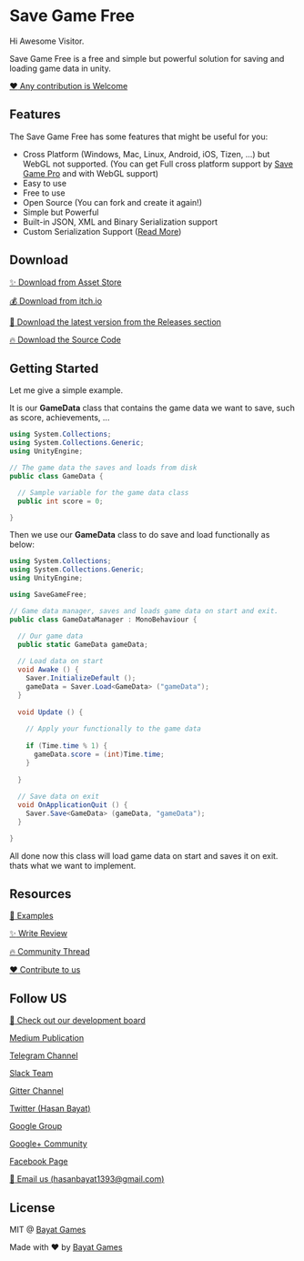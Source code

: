 # Save Game Free

Hi Awesome Visitor.

Save Game Free is a free and simple but powerful solution for saving and loading game data in unity.

[:heart: Any contribution is Welcome](https://github.com/BayatGames/SaveGameFree/blob/master/CONTRIBUTING.md)

## Features

The Save Game Free has some features that might be useful for you:
- Cross Platform (Windows, Mac, Linux, Android, iOS, Tizen, ...) but WebGL not supported. (You can get Full cross platform support by [Save Game Pro](https://github.com/BayatGames/SaveGamePro/) and with WebGL support)
- Easy to use
- Free to use
- Open Source (You can fork and create it again!)
- Simple but Powerful
- Built-in JSON, XML and Binary Serialization support
- Custom Serialization Support ([Read More](https://github.com/BayatGames/SaveGameFree/wiki/How-to-Create-Custom-Serializer%3F))

## Download

[:sparkles: Download from Asset Store](https://www.assetstore.unity3d.com/#!/content/81519)

[:moneybag: Download from itch.io](https://bayat.itch.io/save-game-free)

[:rocket: Download the latest version from the Releases section](https://github.com/BayatGames/SaveGameFree/releases/latest)

[:fire: Download the Source Code](https://github.com/BayatGames/SaveGameFree/archive/master.zip)

## Getting Started

Let me give a simple example.

It is our **GameData** class that contains the game data we want to save, such as score, achievements, ...

```csharp
using System.Collections;
using System.Collections.Generic;
using UnityEngine;

// The game data the saves and loads from disk
public class GameData {

  // Sample variable for the game data class
  public int score = 0;

}
```

Then we use our **GameData** class to do save and load functionally as below:

```csharp
using System.Collections;
using System.Collections.Generic;
using UnityEngine;

using SaveGameFree;

// Game data manager, saves and loads game data on start and exit.
public class GameDataManager : MonoBehaviour {

  // Our game data
  public static GameData gameData;
  
  // Load data on start
  void Awake () {
    Saver.InitializeDefault ();
    gameData = Saver.Load<GameData> ("gameData");
  }
  
  void Update () {
    
    // Apply your functionally to the game data
    
    if (Time.time % 1) {
      gameData.score = (int)Time.time;
    }
    
  }
  
  // Save data on exit
  void OnApplicationQuit () {
    Saver.Save<GameData> (gameData, "gameData");
  }

}
```

All done now this class will load game data on start and saves it on exit. thats what we want to implement.

## Resources

[:book: Examples](https://github.com/BayatGames/SaveGameFree/wiki/Examples)

[:sparkles: Write Review](https://www.assetstore.unity3d.com/#!/content/81519)

[:fire: Community Thread](https://forum.unity3d.com/threads/released-empireassets-save-game-free.457658/)

[:heart: Contribute to us](https://github.com/BayatGames/SaveGameFree/blob/master/CONTRIBUTING.md)

## Follow US

[:notebook: Check out our development board](https://trello.com/bayatgames)

[Medium Publication](https://medium.com/bayat-games)

[Telegram Channel](https://t.me/BayatGamesOfficial)

[Slack Team](https://bayatgames.slack.com)

[Gitter Channel](https://gitter.im/BayatGames)

[Twitter (Hasan Bayat)](https://www.twitter.com/EmpireWorld1393)

[Google Group](https://groups.google.com/forum/#!forum/bayatgames)

[Google+ Community](https://plus.google.com/communities/108974587311747022650)

[Facebook Page](https://www.facebook.com/Bayat-Games-277386306024083)

[:e-mail: Email us (hasanbayat1393@gmail.com)](mailto:hasanbayat1393@gmail.com)

## License

MIT @ [Bayat Games](https://github.com/BayatGames)

Made with :heart: by [Bayat Games](https://github.com/BayatGames)
